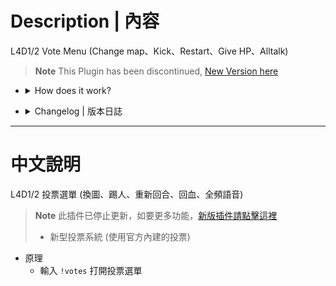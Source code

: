 # Description | 內容
L4D1/2 Vote Menu (Change map、Kick、Restart、Give HP、Alltalk)

> __Note__ This Plugin has been discontinued, [New Version here](https://github.com/fbef0102/Game-Private_Plugin/tree/main/L4D_插件/Server_%E4%BC%BA%E6%9C%8D%E5%99%A8/l4d2_vote_change)

* <details><summary>How does it work?</summary>

	* Say ```!votes``` to open vote menu
</details>

* <details><summary>Changelog | 版本日誌</summary>

    * Archived (2024-8-20)
        * This Plugin has been discontinued
        
    * v1.0h (2024-3-8)
        * Require builtinvotes

    * v6.2 (2023-11-15)
        * Delete command "sm_restartmap"
        
    * v6.1 (2023-4-19)
        * Optimize code

    * v6.0 (2022-12-5)
        * Remake Code
        * Changes to fix warnings when compiling on SourceMod 1.11.
        * Fix errors

    * v1.0
        * Initial Release
</details>

- - - -
# 中文說明
L4D1/2 投票選單 (換圖、踢人、重新回合、回血、全頻語音)

> __Note__ 此插件已停止更新，如要更多功能，[新版插件請點擊這裡](https://github.com/fbef0102/Game-Private_Plugin/tree/main/L4D_插件/Server_%E4%BC%BA%E6%9C%8D%E5%99%A8/l4d2_vote_change)
> * 新型投票系統 (使用官方內建的投票)

* 原理
    * 輸入 ```!votes``` 打開投票選單